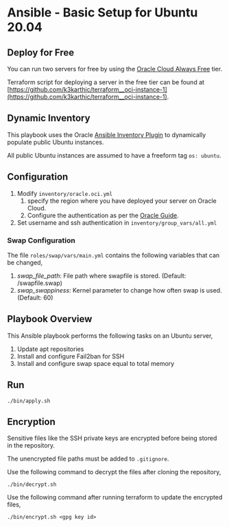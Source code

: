# Ansible - Basic Setup for Ubuntu 20.04

## Deploy for Free

You can run two servers for free by using the [Oracle Cloud Always Free](https://www.oracle.com/cloud/free/#always-free) tier.

Terraform script for deploying a server in the free tier can be found at [https://github.com/k3karthic/terraform__oci-instance-1](https://github.com/k3karthic/terraform__oci-instance-1).

## Dynamic Inventory

This playbook uses the Oracle [Ansible Inventory Plugin](https://docs.oracle.com/en-us/iaas/Content/API/SDKDocs/ansibleinventoryintro.htm) to dynamically populate public Ubuntu instances.

All public Ubuntu instances are assumed to have a freeform tag `os: ubuntu`.

## Configuration

1. Modify `inventory/oracle.oci.yml`
    1. specify the region where you have deployed your server on Oracle Cloud.
    1. Configure the authentication as per the [Oracle Guide](https://docs.oracle.com/en-us/iaas/Content/API/Concepts/sdkconfig.htm#SDK_and_CLI_Configuration_File).
1. Set username and ssh authentication in `inventory/group_vars/all.yml`

### Swap Configuration

The file `roles/swap/vars/main.yml` contains the following variables that can be changed,
1. *swap_file_path*: File path where swapfile is stored. (Default: /swapfile.swap)
2. *swap_swappiness*: Kernel parameter to change how often swap is used. (Default: 60)

## Playbook Overview

This Ansible playbook performs the following tasks on an Ubuntu server,

1. Update apt repositories
1. Install and configure Fail2ban for SSH
1. Install and configure swap space equal to total memory

## Run

```
./bin/apply.sh
```

## Encryption

Sensitive files like the SSH private keys are encrypted before being stored in the repository.

The unencrypted file paths must be added to `.gitignore`.

Use the following command to decrypt the files after cloning the repository,

```
./bin/decrypt.sh
```

Use the following command after running terraform to update the encrypted files,

```
./bin/encrypt.sh <gpg key id>
```
